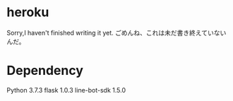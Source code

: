 # heroku

Sorry,I haven't finished writing it yet.
ごめんね、これは未だ書き終えていないんだ。

# Dependency
Python 3.7.3
flask 1.0.3
line-bot-sdk 1.5.0
